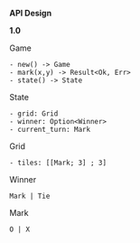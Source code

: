 **API Design**

**1.0** 

Game

    - new() -> Game
    - mark(x,y) -> Result<Ok, Err>
    - state() -> State

State

    - grid: Grid
    - winner: Option<Winner>
    - current_turn: Mark

Grid

    - tiles: [[Mark; 3] ; 3]

Winner 

    Mark | Tie

Mark

    O | X
